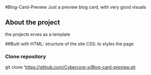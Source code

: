 #Blog-Card-Preview
 Just a preview blog card, with very good visuals

## About the project
the projects erves as a template

##Built with
 HTML: structure of the site
CSS: to styles the page


### Clone repository 
git clone 'https://github.com/Cybercore-x/Blog-card-preview.git
